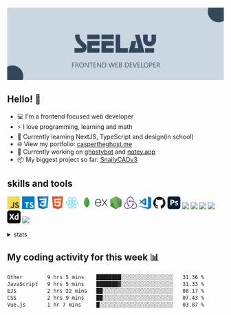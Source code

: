 [![banner](./images/BannerImg.svg)](https://caspertheghost.me)

## Hello! 👋

- 💻 I'm a frontend focused web developer
- ⚡ I love programming, learning and math
- 🌱 Currently learning NextJS, TypeScript and design(in school)
- 🌐 View my portfolio: [caspertheghost.me](https://caspertheghost.me/)
- 💪 Currently working on [ghostybot](https://github.com/Dev-CasperTheGhost/ghostybot) and [notey.app](https://github.com/Dev-CasperTheGhost/notey.app)
- 📦 My biggest project so far: [SnailyCADv3](https://github.com/Dev-CasperTheGhost/snaily-cadv3)

## skills and tools

<code><img height="30" src="https://raw.githubusercontent.com/devicons/devicon/master/icons/javascript/javascript-original.svg"></code>
<code><img height="30" src="https://raw.githubusercontent.com/devicons/devicon/master/icons/typescript/typescript-original.svg"></code>
<code><img height="30" src="https://raw.githubusercontent.com/devicons/devicon/master/icons/css3/css3-original.svg"></code>
<code><img height="30" src="https://raw.githubusercontent.com/devicons/devicon/master/icons/html5/html5-original.svg"></code>
<code><img height="30" src="https://raw.githubusercontent.com/devicons/devicon/master/icons/react/react-original.svg"></code>
<code><img height="30" src="https://github.com/devicons/devicon/blob/master/icons/mongodb/mongodb-original.svg"></code>
<code><img height="30" src="https://github.com/devicons/devicon/blob/master/icons/express/express-original.svg"></code>
<code><img height="30" src="https://raw.githubusercontent.com/github/explore/80688e429a7d4ef2fca1e82350fe8e3517d3494d/topics/nodejs/nodejs.png"></code>
<code><img height="30" src="https://raw.githubusercontent.com/devicons/devicon/master/icons/redux/redux-original.svg"></code>
<code><img height="30" src="https://raw.githubusercontent.com/github/explore/80688e429a7d4ef2fca1e82350fe8e3517d3494d/topics/visual-studio-code/visual-studio-code.png"></code>
<code><img height="30" src="https://raw.githubusercontent.com/devicons/devicon/master/icons/github/github-original.svg"></code>
<code><img height="30" src="./images/adobephotoshop.svg"></code>
<code><img height="30" src="https://raw.githubusercontent.com/simple-icons/simple-icons/develop/icons/adobeillustrator.svg"></code>
<code><img height="30" src="https://raw.githubusercontent.com/simple-icons/simple-icons/develop/icons/adobeaftereffects.svg"></code>
<code><img height="30" src="https://raw.githubusercontent.com/simple-icons/simple-icons/develop/icons/adobeindesign.svg"></code>
<code><img height="30" src="https://raw.githubusercontent.com/simple-icons/simple-icons/develop/icons/adobedreamweaver.svg"></code>
<code><img height="30" src="https://raw.githubusercontent.com/simple-icons/simple-icons/develop/icons/adobexd.svg"></code>
<code><img height="30" src="https://raw.githubusercontent.com/simple-icons/simple-icons/develop/icons/adobelightroom.svg"></code>

<details>
  <summary>stats</summary>
  
  
  ![stats](https://github-readme-stats-eight-gamma.vercel.app/api?username=ImSeelay&bg_color=00000000&include_all_commits=true&count_private=true&show_icons=true&hide_rank=false&icon_color=6381AF&text_color=f2f2f2&hide_title=true&disable_animations=true)
  
  ![langs](https://github-readme-stats-eight-gamma.vercel.app/api/top-langs?username=ImSeelay&theme=dark&include_all_commits=true&count_private=true&layout=compact&hide=lua&bg_color=00000000)
  
  [![wakatime](https://github-readme-stats-wa3h-avpqzc69j.vercel.app/api/wakatime?username=ImSeelay&layout=compact&theme=dark&langs_count=5&bg_color=00000000)](https://wakatime.com/@ImSeelay)
 </details>

## My coding activity for this week 📊

<!--START_SECTION:waka-->

```text
Other        9 hrs 5 mins    ████████░░░░░░░░░░░░░░░░░   31.36 %
JavaScript   9 hrs 5 mins    ███████▓░░░░░░░░░░░░░░░░░   31.33 %
EJS          2 hrs 22 mins   ██░░░░░░░░░░░░░░░░░░░░░░░   08.17 %
CSS          2 hrs 9 mins    ██░░░░░░░░░░░░░░░░░░░░░░░   07.43 %
Vue.js       1 hr 7 mins     █░░░░░░░░░░░░░░░░░░░░░░░░   03.87 %
```

<!--END_SECTION:waka-->
